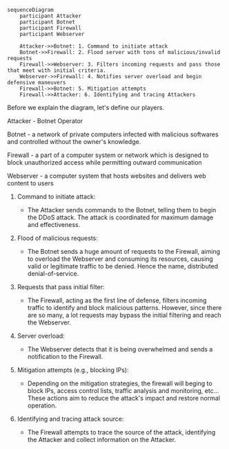 ```mermaid
sequenceDiagram
    participant Attacker
    participant Botnet
    participant Firewall
    participant Webserver

    Attacker->>Botnet: 1. Command to initiate attack
    Botnet->>Firewall: 2. Flood server with tons of malicious/invalid requests
    Firewall->>Webserver: 3. Filters incoming requests and pass those that meet with initial criteria.
    Webserver->>Firewall: 4. Notifies server overload and begin defensive maneuvers
    Firewall->>Botnet: 5. Mitigation attempts 
    Firewall->>Attacker: 6. Identifying and tracing Attackers
```


Before we explain the diagram, let's define our players.

Attacker - Botnet Operator

Botnet - a network of private computers infected with malicious softwares and controlled without the owner's knowledge.

Firewall - a part of a computer system or network which is designed to block unauthorized access while permitting outward communication

Webserver - a computer system that hosts websites and delivers web content to users

1. Command to initiate attack:
   - The Attacker sends commands to the Botnet, telling them to begin the DDoS attack. The attack is coordinated for maximum damage and effectiveness.

2. Flood of malicious requests:
   - The Botnet sends a huge amount of requests to the Firewall, aiming to overload the Webserver and consuming its resources, causing valid or legitimate traffic to be denied. Hence the name, distributed denial-of-service.
   

3. Requests that pass initial filter:
   - The Firewall, acting as the first line of defense, filters incoming traffic to identify and block malicious patterns. However, since there are so many, a lot requests may bypass the initial filtering and reach the Webserver.

4. Server overload:
   - The Webserver detects that it is being overwhelmed and sends a notification to the Firewall.

5. Mitigation attempts (e.g., blocking IPs):
   - Depending on the mitigation strategies, the firewall will beging to block IPs, access control lists, traffic analysis and monitoring, etc... These actions aim to reduce the attack's impact and restore normal operation.


6. Identifying and tracing attack source:
   - The Firewall attempts to trace the source of the attack, identifying the Attacker and collect information on the Attacker.